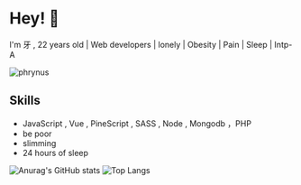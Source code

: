 # Hey! 👋

I'm 牙 , 22 years old | Web developers | lonely | Obesity | Pain | Sleep | Intp-A

![phrynus](https://moe-counter.glitch.me/get/@phrynus?theme=moebooru-h)

## Skills

-  JavaScript , Vue , PineScript , SASS , Node , Mongodb ，PHP
-  be poor
-  slimming
-  24 hours of sleep

![Anurag's GitHub stats](https://github-readme-stats.vercel.app/api?username=phrynus&show_icons=true&hide=issues,contribs&hide_border=true&show_owner=false)
![Top Langs](https://github-readme-stats.vercel.app/api/top-langs/?username=phrynus&layout=compact&hide=HTML&hide_border=true)
